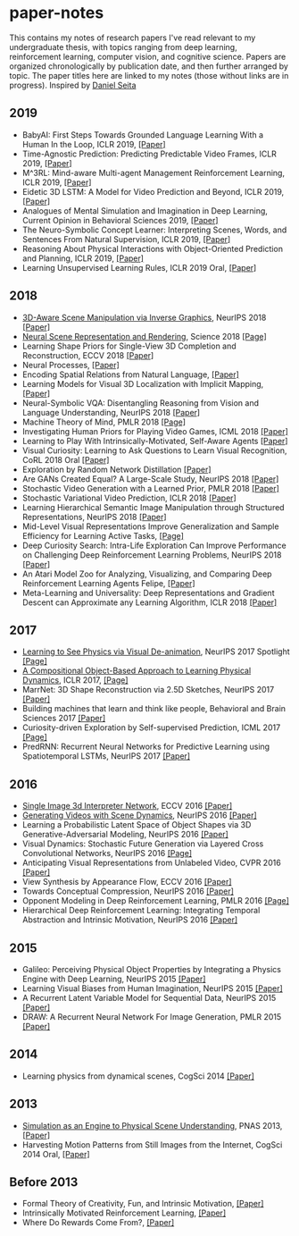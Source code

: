 # paper-notes

This contains my notes of research papers I've read relevant to my undergraduate thesis, with topics ranging from deep learning, reinforcement learning, computer vision, and cognitive science. Papers are organized chronologically by publication date, and then further arranged by topic. The paper titles here are linked to my notes (those without links are in progress). Inspired by [Daniel Seita](https://github.com/DanielTakeshi/Paper_Notes)

## 2019
- BabyAI: First Steps Towards Grounded Language Learning With a Human In the Loop, ICLR 2019, [\[Paper\]](https://arxiv.org/abs/1810.08272) 
- Time-Agnostic Prediction: Predicting Predictable Video Frames, ICLR 2019, [\[Paper\]](https://arxiv.org/abs/1808.07784) 
- M^3RL: Mind-aware Multi-agent Management Reinforcement Learning, ICLR 2019, [\[Paper\]](https://arxiv.org/abs/1810.00147) 
- Eidetic 3D LSTM: A Model for Video Prediction and Beyond, ICLR 2019, [\[Paper\]](https://openreview.net/pdf?id=B1lKS2AqtX) 
- Analogues of Mental Simulation and Imagination in Deep Learning, Current Opinion in Behavioral Sciences 2019, [\[Paper\]](http://www.jesshamrick.com/publications/pdf/Hamrick2019-Analogues_of_mental_simulation.pdf)
- The Neuro-Symbolic Concept Learner: Interpreting Scenes, Words, and Sentences From Natural Supervision, ICLR 2019, [\[Paper\]](https://openreview.net/pdf?id=rJgMlhRctm)
- Reasoning About Physical Interactions with Object-Oriented Prediction and Planning, ICLR 2019, [\[Paper\]](https://jiajunwu.com/papers/o2p2_iclr.pdf)
- Learning Unsupervised Learning Rules, ICLR 2019 Oral, [\[Paper\]](https://arxiv.org/abs/1804.00222)



## 2018
- [3D-Aware Scene Manipulation via Inverse Graphics](https://github.com/kevinstan/paper-notes/blob/master/deep-learning/3D_Aware_Scene_Manipulation_via_Inverse_Graphics.md), NeurIPS 2018 [\[Paper\]](https://arxiv.org/abs/1808.09351)
- [Neural Scene Representation and Rendering](https://github.com/kevinstan/paper-notes/blob/master/deep-learning/Neural%20Scene%20Representation%20and%20Rendering.md), Science 2018 [\[Page\]](https://deepmind.com/blog/neural-scene-representation-and-rendering/)
- Learning Shape Priors for Single-View 3D Completion and Reconstruction, ECCV 2018 [\[Paper\]](https://jiajunwu.com/papers/shapehd_eccv.pdf)
- Neural Processes, [\[Paper\]](https://arxiv.org/abs/1807.01622)
- Encoding Spatial Relations from Natural Language, [\[Paper\]](https://arxiv.org/abs/1807.01670)
- Learning Models for Visual 3D Localization with Implicit Mapping, [\[Paper\]](https://arxiv.org/abs/1807.03149)
- Neural-Symbolic VQA: Disentangling Reasoning from Vision and Language Understanding, NeurIPS 2018 [\[Paper\]](https://arxiv.org/abs/1810.02338)
- Machine Theory of Mind, PMLR 2018 [\[Page\]](http://proceedings.mlr.press/v80/rabinowitz18a.html)
- Investigating Human Priors for Playing Video Games, ICML 2018 [\[Paper\]](https://arxiv.org/pdf/1802.10217.pdf)
- Learning to Play With Intrinsically-Motivated, Self-Aware Agents [\[Paper\]](https://arxiv.org/pdf/1802.07442.pdf)
- Visual Curiosity: Learning to Ask Questions to Learn Visual Recognition, CoRL 2018 Oral [\[Paper\]](https://arxiv.org/abs/1810.00912)
- Exploration by Random Network Distillation [\[Paper\]](https://arxiv.org/abs/1810.12894)
- Are GANs Created Equal? A Large-Scale Study, NeurIPS 2018 [\[Paper\]](https://arxiv.org/abs/1711.10337)
- Stochastic Video Generation with a Learned Prior, PMLR 2018 [\[Paper\]](https://arxiv.org/abs/1802.07687)
- Stochastic Variational Video Prediction, ICLR 2018 [\[Paper\]](https://openreview.net/pdf?id=rk49Mg-CW)
- Learning Hierarchical Semantic Image Manipulation through Structured Representations, NeurIPS 2018 [\[Paper\]](https://arxiv.org/abs/1808.07535)
- Mid-Level Visual Representations Improve Generalization and Sample Efficiency for Learning Active Tasks, [\[Page\]](https://perceptual.actor/)
- Deep Curiosity Search: Intra-Life Exploration
Can Improve Performance on Challenging Deep
Reinforcement Learning Problems, NeurIPS 2018 [\[Paper\]](http://www.christopherstanton.net/files/deepCS.pdf)
- An Atari Model Zoo for Analyzing, Visualizing, and Comparing Deep Reinforcement Learning Agents
Felipe, [\[Paper\]](https://arxiv.org/abs/1812.07069)
- Meta-Learning and Universality: Deep Representations and Gradient Descent can Approximate any Learning Algorithm, ICLR 2018 [\[Paper\]](https://arxiv.org/abs/1710.11622)



## 2017
- [Learning to See Physics via Visual De-animation](https://github.com/kevinstan/paper-notes/blob/master/intuitive-physics/Learning_to_see_physics_via_visual_de_animation.md), NeurIPS 2017 Spotlight [\[Page\]](http://vda.csail.mit.edu/)
- [A Compositional Object-Based Approach to Learning Physical Dynamics](https://github.com/kevinstan/paper-notes/blob/master/intuitive-physics/A_compositional_object_based_approach_to_learning_physical_dynamics.md), ICLR 2017, [\[Page\]](http://mbchang.github.io/npe/)
- MarrNet: 3D Shape Reconstruction via 2.5D Sketches, NeurIPS 2017 [\[Paper\]](https://jiajunwu.com/papers/marrnet_nips.pdf)
- Building machines that learn and think like people, Behavioral and Brain Sciences 2017 [\[Paper\]](https://arxiv.org/abs/1604.00289)
- Curiosity-driven Exploration by Self-supervised Prediction, ICML 2017 [\[Page\]](https://pathak22.github.io/noreward-rl/)
- PredRNN: Recurrent Neural Networks for Predictive Learning using Spatiotemporal LSTMs, NeurIPS 2017 [\[Paper\]](https://papers.nips.cc/paper/6689-predrnn-recurrent-neural-networks-for-predictive-learning-using-spatiotemporal-lstms.pdf)


## 2016
- [Single Image 3d Interpreter Network](https://github.com/kevinstan/paper-notes/blob/master/deep-learning/Single_Image_3D_Interpreter_Network.md), ECCV 2016 [\[Paper\]](https://arxiv.org/abs/1604.08685)
- [Generating Videos with Scene Dynamics](https://github.com/kevinstan/paper-notes/blob/master/deep-learning/Generating_Videos_with_Scene_Dynamics.md), NeurIPS 2016 [\[Paper\]](https://arxiv.org/abs/1609.02612)
- Learning a Probabilistic Latent Space of Object Shapes via 3D Generative-Adversarial Modeling, NeurIPS 2016 [\[Paper\]](https://arxiv.org/abs/1610.07584)
- Visual Dynamics: Stochastic Future Generation via Layered Cross Convolutional Networks, NeurIPS 2016 [\[Page\]](http://visualdynamics.csail.mit.edu/)
- Anticipating Visual Representations from Unlabeled Video, CVPR 2016 [\[Paper\]](https://arxiv.org/abs/1504.08023)
- View Synthesis by Appearance Flow, ECCV 2016 [\[Paper\]](https://arxiv.org/abs/1605.03557)
- Towards Conceptual Compression, NeurIPS 2016 [\[Paper\]](https://arxiv.org/abs/1604.08772)
- Opponent Modeling in Deep Reinforcement Learning, PMLR 2016 [\[Page\]](http://proceedings.mlr.press/v48/he16.html)
- Hierarchical Deep Reinforcement Learning: Integrating Temporal Abstraction and Intrinsic Motivation, NeurIPS 2016 [\[Paper\]](https://arxiv.org/abs/1604.06057)


## 2015
- Galileo: Perceiving Physical Object Properties by
Integrating a Physics Engine with Deep Learning, NeurIPS 2015 [\[Paper\]](http://www.mit.edu/~ilkery/papers/phys_nips.pdf)
- Learning Visual Biases from Human Imagination, NeurIPS 2015 [\[Paper\]](https://papers.nips.cc/paper/5781-learning-visual-biases-from-human-imagination.pdf)
- A Recurrent Latent Variable Model for Sequential Data, NeurIPS 2015 [\[Paper\]](https://arxiv.org/abs/1506.02216)
- DRAW: A Recurrent Neural Network For Image Generation, PMLR 2015 [\[Paper\]](https://arxiv.org/abs/1502.04623)



## 2014
- Learning physics from dynamical scenes, CogSci 2014 [\[Paper\]](https://stuhlmueller.org/papers/physics-cogsci2014.pdf)

## 2013
- [Simulation as an Engine to Physical Scene Understanding](https://github.com/kevinstan/paper-notes/blob/master/intuitive-physics/Simulation_as_an_Engine_of_Physical_Scene_Understanding.md), PNAS 2013, [\[Paper\]](https://www.pnas.org/content/pnas/110/45/18327.full.pdf)
- Harvesting Motion Patterns from Still Images from the Internet, CogSci 2014 Oral, [\[Paper\]](https://jiajunwu.com/papers/motion_cogsci.pdf)

## Before 2013
- Formal Theory of Creativity, Fun,
and Intrinsic Motivation, [\[Paper\]](http://people.idsia.ch/~juergen/ieeecreative.pdf)
- Intrinsically Motivated Reinforcement Learning, [\[Paper\]](http://www.cs.cornell.edu/~helou/IMRL.pdf)
- Where Do Rewards Come From?, [\[Paper\]](http://www-anw.cs.umass.edu/pubs/2009/singh_l_b_09.pdf)



